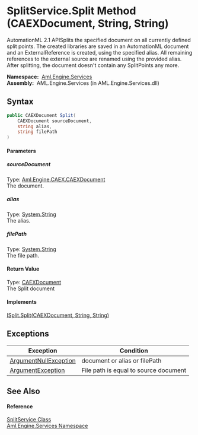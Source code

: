 SplitService.Split Method (CAEXDocument, String, String)
========================================================
AutomationML 2.1 APISplits the specified document on all currently defined split points. The created libraries are saved in an AutomationML document and an ExternalReference is created, using the specified alias. All remaining references to the external source are renamed using the provided alias. After splitting, the document doesn't contain any SplitPoints any more.

  **Namespace:**  [Aml.Engine.Services][1]  
  **Assembly:**  AML.Engine.Services (in AML.Engine.Services.dll)

Syntax
------

```csharp
public CAEXDocument Split(
	CAEXDocument sourceDocument,
	string alias,
	string filePath
)
```

#### Parameters

##### *sourceDocument*
Type: [Aml.Engine.CAEX.CAEXDocument][2]  
The document.

##### *alias*
Type: [System.String][3]  
The alias.

##### *filePath*
Type: [System.String][3]  
The file path.

#### Return Value
Type: [CAEXDocument][2]  
The Split document
#### Implements
[ISplit.Split(CAEXDocument, String, String)][4]  


Exceptions
----------

Exception                  | Condition                             
-------------------------- | ------------------------------------- 
[ArgumentNullException][5] | document or alias or filePath         
[ArgumentException][6]     | File path is equal to source document 


See Also
--------

#### Reference
[SplitService Class][7]  
[Aml.Engine.Services Namespace][1]  

[1]: ../README.md
[2]: ../../Aml.Engine.CAEX/CAEXDocument/README.md
[3]: https://docs.microsoft.com/dotnet/api/system.string
[4]: ../../Aml.Engine.Services.Interfaces/ISplit/Split_1.md
[5]: https://docs.microsoft.com/dotnet/api/system.argumentnullexception
[6]: https://docs.microsoft.com/dotnet/api/system.argumentexception
[7]: README.md
[8]: https://www.automationml.org
[9]: ../../icons/logoShade.png